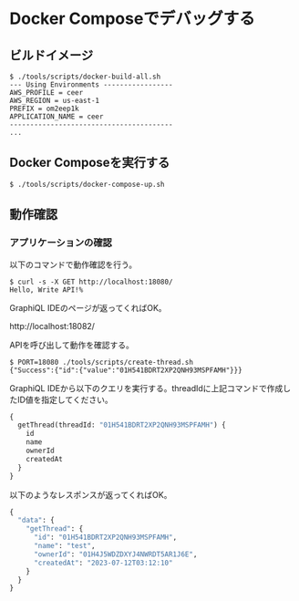 # Docker Composeでデバッグする

## ビルドイメージ

```shell
$ ./tools/scripts/docker-build-all.sh
--- Using Environments -----------------
AWS_PROFILE = ceer
AWS_REGION = us-east-1
PREFIX = om2eep1k
APPLICATION_NAME = ceer
----------------------------------------
...
```

## Docker Composeを実行する

```shell
$ ./tools/scripts/docker-compose-up.sh
```

## 動作確認

### アプリケーションの確認

以下のコマンドで動作確認を行う。

```shell
$ curl -s -X GET http://localhost:18080/
Hello, Write API!%
```

GraphiQL IDEのページが返ってくればOK。

http://localhost:18082/

APIを呼び出して動作を確認する。

```shell
$ PORT=18080 ./tools/scripts/create-thread.sh
{"Success":{"id":{"value":"01H541BDRT2XP2QNH93MSPFAMH"}}}
```

GraphiQL IDEから以下のクエリを実行する。threadIdに上記コマンドで作成したID値を指定してください。

```graphql
{
  getThread(threadId: "01H541BDRT2XP2QNH93MSPFAMH") {
    id
    name
    ownerId
    createdAt
  }
}
```

以下のようなレスポンスが返ってくればOK。

```graphql
{
  "data": {
    "getThread": {
      "id": "01H541BDRT2XP2QNH93MSPFAMH",
      "name": "test",
      "ownerId": "01H4J5WDZDXYJ4NWRDT5AR1J6E",
      "createdAt": "2023-07-12T03:12:10"
    }
  }
}
```
